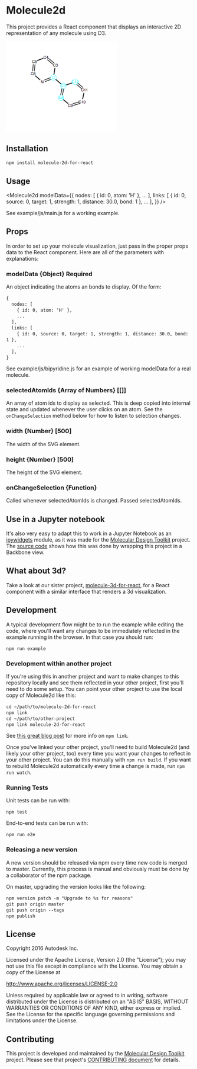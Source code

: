 # Molecule2d
This project provides a React component that displays an interactive 2D representation of any molecule using D3.

<img src="https://raw.githubusercontent.com/Autodesk/molecule-2d-for-react/master/doc/viewer_screenshot.png" alt="screen shot" width="300" />

## Installation

    npm install molecule-2d-for-react

## Usage
  <Molecule2d
    modelData={{
      nodes: [
        { id: 0, atom: 'H' },
        ...
      ],
      links: [
        { id: 0, source: 0, target: 1, strength: 1, distance: 30.0, bond: 1 },
        ...
      ],
    }}
  />

See example/js/main.js for a working example.

## Props
In order to set up your molecule visualization, just pass in the proper props data to the React component. Here are all of the parameters with explanations:

### modelData {Object} Required
An object indicating the atoms an bonds to display.  Of the form:

    {
      nodes: [
        { id: 0, atom: 'H' },
        ...
      ],
      links: [
        { id: 0, source: 0, target: 1, strength: 1, distance: 30.0, bond: 1 },
        ...
      ],
    }

See example/js/bipyridine.js for an example of working modelData for a real molecule.

### selectedAtomIds {Array of Numbers} [[]]
An array of atom ids to display as selected.  This is deep copied into internal state and updated whenever the user clicks on an atom.  See the `onChangeSelection` method below for how to listen to selection changes.

### width {Number} [500]
The width of the SVG element.

### height {Number} [500]
The height of the SVG element.

### onChangeSelection {Function}
Called whenever selectedAtomIds is changed.  Passed selectedAtomIds.

## Use in a Jupyter notebook
It's also very easy to adapt this to work in a Jupyter Notebook as an [ipywidgets](https://github.com/ipython/ipywidgets) module, as it was made for the [Molecular Design Toolkit](https://github.com/Autodesk/molecular-design-toolkit) project. The [source code](https://github.com/Autodesk/notebook-molecular-visualization/blob/30e843393135d8b2d78ac055a6e366eb9c0ffde9/js/src/nbmolviz_2d_component.jsx) shows how this was done by wrapping this project in a Backbone view.

## What about 3d?
Take a look at our sister project, [molecule-3d-for-react](https://github.com/Autodesk/molecule-3d-for-react), for a React component with a similar interface that renders a 3d visualization.

## Development
A typical development flow might be to run the example while editing the code, where you'll want any changes to be immediately reflected in the example running in the browser.  In that case you should run:

    npm run example

### Development within another project
If you're using this in another project and want to make changes to this repository locally and see them reflected in your other project, first you'll need to do some setup.  You can point your other project to use the local copy of Molecule2d like this:

    cd ~/path/to/molecule-2d-for-react
    npm link
    cd ~/path/to/other-project
    npm link molecule-2d-for-react

See [this great blog post](http://justjs.com/posts/npm-link-developing-your-own-npm-modules-without-tears) for more info on `npm link`.

Once you've linked your other project, you'll need to build Molecule2d (and likely your other project, too) every time you want your changes to reflect in your other project.  You can do this manually with `npm run build`.  If you want to rebuild Molecule2d automatically every time a change is made, run `npm run watch`.

### Running Tests
Unit tests can be run with:

    npm test

End-to-end tests can be run with:

    npm run e2e

### Releasing a new version
A new version should be released via npm every time new code is merged to master.  Currently, this process is manual and obviously must be done by a collaborator of the npm package.

On master, upgrading the version looks like the following:

    npm version patch -m "Upgrade to %s for reasons"
    git push origin master
    git push origin --tags
    npm publish

## License

Copyright 2016 Autodesk Inc.

Licensed under the Apache License, Version 2.0 (the "License"); you may not use this file except in compliance with the License. You may obtain a copy of the License at

http://www.apache.org/licenses/LICENSE-2.0

Unless required by applicable law or agreed to in writing, software distributed under the License is distributed on an "AS IS" BASIS, WITHOUT WARRANTIES OR CONDITIONS OF ANY KIND, either express or implied. See the License for the specific language governing permissions and limitations under the License.


## Contributing

This project is developed and maintained by the [Molecular Design Toolkit](https://github.com/autodesk/molecular-design-toolkit) project. Please see that project's [CONTRIBUTING document](https://github.com/autodesk/molecular-design-toolkit/CONTRIBUTING.md) for details.
